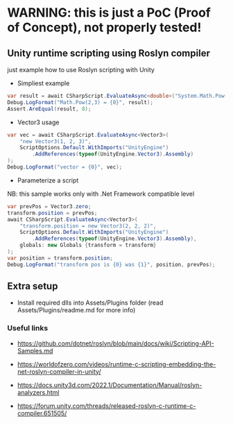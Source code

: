 # WARNING: this is just a PoC (Proof of Concept), not properly tested!


## Unity runtime scripting using Roslyn compiler

just example how to use Roslyn scripting with Unity

- Simpliest example

```cs
var result = await CSharpScript.EvaluateAsync<double>("System.Math.Pow(2,3)");
Debug.LogFormat("Math.Pow(2,3) = {0}", result);
Assert.AreEqual(result, 8);
```

- Vector3 usage

```cs
var vec = await CSharpScript.EvaluateAsync<Vector3>(
    "new Vector3(1, 2, 3)",
    ScriptOptions.Default.WithImports("UnityEngine")
        .AddReferences(typeof(UnityEngine.Vector3).Assembly)
);
Debug.LogFormat("vector = {0}", vec);
```

- Parameterize a script

NB: this sample works only with .Net Framework compatible level 

```cs
var prevPos = Vector3.zero;
transform.position = prevPos;
await CSharpScript.EvaluateAsync<Vector3>(
    "transform.position = new Vector3(2, 2, 2)",
    ScriptOptions.Default.WithImports("UnityEngine")
        .AddReferences(typeof(UnityEngine.Vector3).Assembly),
    globals: new Globals {transform = transform}
);
var position = transform.position;
Debug.LogFormat("transform pos is {0} was {1}", position, prevPos);
```

## Extra setup

- Install required dlls into Assets/Plugins folder (read Assets/Plugins/readme.md for more info)

### Useful links
- https://github.com/dotnet/roslyn/blob/main/docs/wiki/Scripting-API-Samples.md

- https://worldofzero.com/videos/runtime-c-scripting-embedding-the-net-roslyn-compiler-in-unity/

- https://docs.unity3d.com/2022.1/Documentation/Manual/roslyn-analyzers.html

- https://forum.unity.com/threads/released-roslyn-c-runtime-c-compiler.651505/

